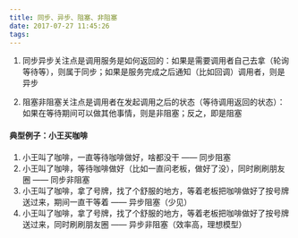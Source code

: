 ```yaml
---
title: 同步、异步、阻塞、非阻塞
date: 2017-07-27 11:45:26
tags:
---
```


1. 同步异步关注点是调用服务是如何返回的：如果是需要调用者自己去拿（轮询等待等），则属于同步；如果是服务完成之后通知（比如回调）调用者，则是异步

2. 阻塞非阻塞关注点是调用者在发起调用之后的状态（等待调用返回的状态）：如果在等待期间可以做其他事情，则是非阻塞；反之，即是阻塞

 #### 典型例子：小王买咖啡

  1. 小王叫了咖啡，一直等待咖啡做好，啥都没干 —— 同步阻塞
  2. 小王叫了咖啡，等待咖啡做好（比如一直问老板，做好了没），同时刷刷朋友圈 —— 同步非阻塞
  3. 小王叫了咖啡，拿了号牌，找了个舒服的地方，等着老板把咖啡做好了按号牌送过来，期间一直干等着 —— 异步阻塞（少见）
  4. 小王叫了咖啡，拿了号牌，找了个舒服的地方，等着老板把咖啡做好了按号牌送过来，同时刷刷朋友圈 —— 异步非阻塞（效率高，理想模型）
  
